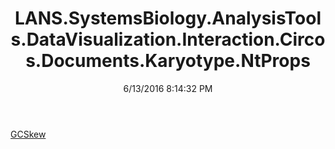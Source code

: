 ﻿---
title: LANS.SystemsBiology.AnalysisTools.DataVisualization.Interaction.Circos.Documents.Karyotype.NtProps
date: 6/13/2016 8:14:32 PM
---

[GCSkew](T-LANS.SystemsBiology.AnalysisTools.DataVisualization.Interaction.Circos.Documents.Karyotype.NtProps.GCSkew.html)
